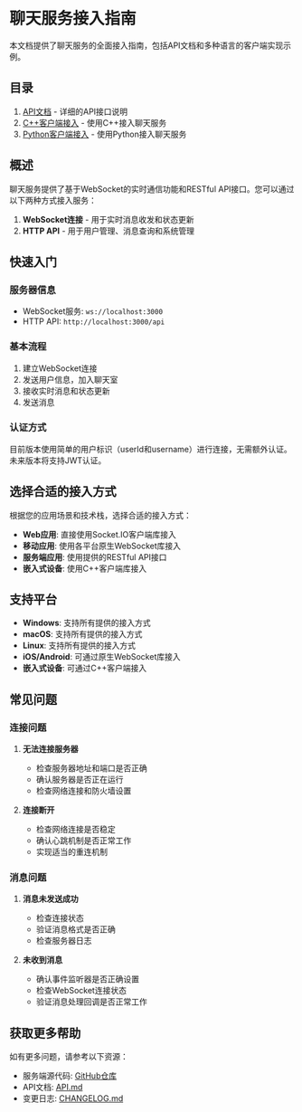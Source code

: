 # 聊天服务接入指南

本文档提供了聊天服务的全面接入指南，包括API文档和多种语言的客户端实现示例。

## 目录

1. [API文档](../API.md) - 详细的API接口说明
2. [C++客户端接入](cpp-client.md) - 使用C++接入聊天服务
3. [Python客户端接入](python-client.md) - 使用Python接入聊天服务

## 概述

聊天服务提供了基于WebSocket的实时通信功能和RESTful API接口。您可以通过以下两种方式接入服务：

1. **WebSocket连接** - 用于实时消息收发和状态更新
2. **HTTP API** - 用于用户管理、消息查询和系统管理

## 快速入门

### 服务器信息

- WebSocket服务: `ws://localhost:3000`
- HTTP API: `http://localhost:3000/api`

### 基本流程

1. 建立WebSocket连接
2. 发送用户信息，加入聊天室
3. 接收实时消息和状态更新
4. 发送消息

### 认证方式

目前版本使用简单的用户标识（userId和username）进行连接，无需额外认证。未来版本将支持JWT认证。

## 选择合适的接入方式

根据您的应用场景和技术栈，选择合适的接入方式：

- **Web应用**: 直接使用Socket.IO客户端库接入
- **移动应用**: 使用各平台原生WebSocket库接入
- **服务端应用**: 使用提供的RESTful API接口
- **嵌入式设备**: 使用C++客户端库接入

## 支持平台

- **Windows**: 支持所有提供的接入方式
- **macOS**: 支持所有提供的接入方式
- **Linux**: 支持所有提供的接入方式
- **iOS/Android**: 可通过原生WebSocket库接入
- **嵌入式设备**: 可通过C++客户端接入

## 常见问题

### 连接问题

1. **无法连接服务器**
   - 检查服务器地址和端口是否正确
   - 确认服务器是否正在运行
   - 检查网络连接和防火墙设置

2. **连接断开**
   - 检查网络连接是否稳定
   - 确认心跳机制是否正常工作
   - 实现适当的重连机制

### 消息问题

1. **消息未发送成功**
   - 检查连接状态
   - 验证消息格式是否正确
   - 检查服务器日志

2. **未收到消息**
   - 确认事件监听器是否正确设置
   - 检查WebSocket连接状态
   - 验证消息处理回调是否正常工作

## 获取更多帮助

如有更多问题，请参考以下资源：

- 服务端源代码: [GitHub仓库](https://github.com/your-username/winuc-chat-api)
- API文档: [API.md](../API.md)
- 变更日志: [CHANGELOG.md](../CHANGELOG.md) 